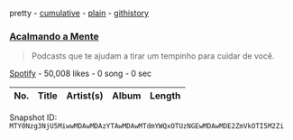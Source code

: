 pretty - [cumulative](/playlists/cumulative/37i9dQZF1DXb8X0x7JMkJi.md) - [plain](/playlists/plain/37i9dQZF1DXb8X0x7JMkJi) - [githistory](https://github.githistory.xyz/mackorone/spotify-playlist-archive/blob/main/playlists/plain/37i9dQZF1DXb8X0x7JMkJi)

### [Acalmando a Mente](https://open.spotify.com/playlist/37i9dQZF1DXb8X0x7JMkJi)

> Podcasts que te ajudam a tirar um tempinho para cuidar de você.

[Spotify](https://open.spotify.com/user/spotify) - 50,008 likes - 0 song - 0 sec

| No. | Title | Artist(s) | Album | Length |
|---|---|---|---|---|

Snapshot ID: `MTY0Nzg3NjU5MiwwMDAwMDAzYTAwMDAwMTdmYWQxOTUzNGEwMDAwMDE2ZmVkOTI5M2Zi`
